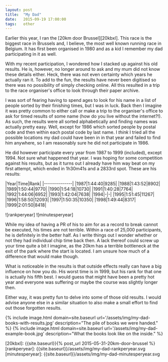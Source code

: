 ```yaml
---
layout: post
title:  "My Dad"
date:   2015-09-19 17:00:00
tags:   other
---
```


Earlier this year, I ran the [20km door Brussel][20kbxl]. This race is the
biggest race in Brussels and, I believe, the most well known running race in
Belgium. It has first been organised in 1980 and as a kid I remember my dad
participating in it as well.

With my recent participation, I wondered how I stacked up against his old
results. He is, however, no longer around to ask and my mum did not know these
details either. Heck, there was not even certainty which years he actually ran
it. To add to the fun, the results have never been digitised so there was no
possibility of simply checking online. All this resulted in a trip to the race
organiser's office to look through their paper archive.

I was sort of fearing having to spend ages to look for his name in a list of
people sorted by their finishing times, but I was in luck.  Back then I imagine
it was pretty common to either call or make a trip to the organiser's office to
ask for timed results of some name (how do you live without the internet?!). As
such, the results were all sorted alphabetically and finding names was actually
pretty easy. Well, except for 1986 which sorted people by postal code and then
within each postal code by last name. I *think* I tried all the possible
locations my dad could have been in in that year and failed to find him
anywhere, so I am reasonably sure he did not participate in 1986.

He did however participate every year from 1987 to 1999 (included), except 1994.
Not sure what happened that year. I was hoping for some competition
against his results, but as it turns out I already have him way beat on
my first attempt, which ended in 1h30m41s and a 2833rd spot. These are his
results:

|Year|Time|Rank|
|--------------|
|1987|1:44:40|9285|
|1988|1:43:52|8902|
|1989|1:50:44|9770|
|1990|1:54:18|10730|
|1991|1:40:28|7764|
|1992|1:44:06|6952|
|1993|1:42:04|7638|
|1994|-|-|
|1995|1:51:45|11267|
|1996|1:58:50|12093|
|1997|1:50:35|10350|
|1998|1:49:44|8317|
|1999|2:01:50|8418|

![rankperyear]
![minutesperyear]

While my idea of having a PR of his to aim for as a record to break cannot be
executed, his times are not terrible. Within a race of 25,000 participants, he
is definitely in the better half. As I write things out I wonder whether or not
they had individual chip time back then. A lack thereof could screw up your
time quite a bit I imagine, as the 20km has a terrible bottleneck at the exit
of the park where the start is located. I am unsure how much of a difference
that would make though.

What is noticeable in the results is that outside effects really can have a big
influence on how you do. His worst time is in 1999, but his rank for that one
is actually his fifth best. I would guess that might have been a pretty hot
year and everyone was suffering or maybe the course was slightly longer then.

Either way, it was pretty fun to delve into some of those old results. I would
advise anyone else in a similar situation to also make a small effort to find
out those forgotten results.

<!-- TODO: Turn to webp -->
{% include image.html domain=site.baseurl url='/assets/img/my-dad-books-with-results.jpg' description="The pile of books we were handed." %}
{% include image.html domain=site.baseurl url='/assets/img/my-dad-example-book.jpg' description="What the books look like on the inside." %}

[20kbxl]: {{site.baseurl}}{% post_url 2015-05-31-20km-door-brussel %}
[rankperyear]: {{site.baseurl}}/assets/img/my-dad-rankperyear.svg
[minutesperyear]: {{site.baseurl}}/assets/img/my-dad-minutesperyear.svg
